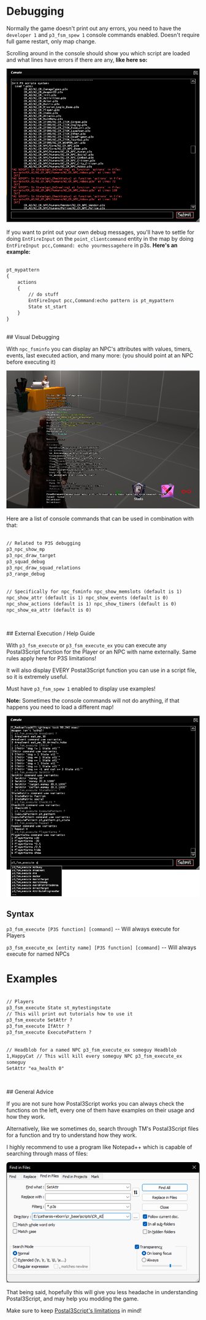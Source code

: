 # Debugging

<p>Normally the game doesn't print out any errors, you need to have the <code>developer 1</code>
and <code>p3_fsm_spew 1</code> console commands enabled. Doesn't require full game restart, only map change.</p>

<p>Scrolling around in the console should show you which script are loaded and what lines have errors if there are any, <b>like here so:</b></p>

<p><img alt="p3_fsm_spew 1" src="../images/p3_fsm_spew.png" /></p>

<p>If you want to print out your own debug messages, you'll have to settle for doing <code>EntFireInput</code> on the <code>point_clientcommand</code> entity in the map by doing <code>EntFireInput pcc,Command: echo yourmessagehere</code> in p3s.
<b>Here's an example:</b></p>
<pre><code class="language-js">
pt_mypattern
{
	actions
	{
		// do stuff
		EntFireInput pcc,Command:echo pattern is pt_mypattern
		State st_start
	}
}
</code></pre>

<br>
## Visual Debugging

<p>With <code>npc_fsminfo</code> you can display an NPC's attributes with values, timers, events, last executed action, and many more: (you should point at an NPC before executing it)</p>

<p><img alt="p3_fsm_spew 1" src="../images/npc_fsminfo.png" /></p>

<p>Here are a list of console commands that can be used in combination with that:</p>
<pre><code class="language-js">
// Related to P3S debugging
p3_npc_show_mp
p3_npc_draw_target
p3_squad_debug
p3_npc_draw_squad_relations
p3_range_debug

// Specifically for npc_fsminfo
npc_show_memslots (default is 1)
npc_show_attr (default is 1)
npc_show_events (default is 0)
npc_show_actions (default is 1)
npc_show_timers (default is 0)
npc_show_ea_attr (default is 0)
</code></pre>

<br>
## External Execution / Help Guide

<p>With <code>p3_fsm_execute</code> or <code>p3_fsm_execute_ex</code> you can execute any Postal3Script function for the Player or an NPC with name externally.
Same rules apply here for P3S limitations!</p>
<p>It will also display EVERY Postal3Script function you can use in a script file, so it is extremely useful.</p>
<p>Must have <code>p3_fsm_spew 1</code> enabled to display use examples!</p>
<p><b>Note:</b> Sometimes the console commands will not do anything, if that happens you need to load a different map!</p>

<p><img alt="p3_fsm_spew 1" src="../images/p3_fsm_execute.png" /></p>

<h2>Syntax</h2>
<p><code class="language-js">p3_fsm_execute [P3S function] [command]</code> -- Will always execute for Players</p>
<p><code class="language-js">p3_fsm_execute_ex [entity name] [P3S function] [command]</code> -- Will always execute for named NPCs</p>
<h1>Examples</h1>
<pre><code class="language-js">
// Players
p3_fsm_execute State st_mytestingstate
// This will print out tutorials how to use it
p3_fsm_execute SetAttr ?
p3_fsm_execute IfAttr ?
p3_fsm_execute ExecutePattern ?

// Headblob for a named NPC
p3_fsm_execute_ex someguy Headblob 1,HappyCat
// This will kill every someguy NPC
p3_fsm_execute_ex someguy SetAttr "ea_health 0"
</code></pre>

<br>
## General Advice

<p>If you are not sure how Postal3Script works you can always check the functions on the left, every one of them have examples on their usage and how they work.</p>
<p>Alternatively, like we sometimes do, search through TM's Postal3Script files for a function and try to understand how they work.</p>
<p>I highly recommend to use a program like Notepad++ which is capable of searching through mass of files:</p>
<p><img alt="p3_fsm_spew 1" src="../images/notepadpp2.png" /></p>
<p>That being said, hopefully this will give you less headache in understanding Postal3Script, and may help you modding the game.</p>
<p>Make sure to keep <a href="../whatispostal3script#limitations">Postal3Script's limitations</a> in mind!</p>